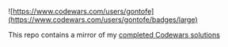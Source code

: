 ![https://www.codewars.com/users/gontofe](https://www.codewars.com/users/gontofe/badges/large)

This repo contains a mirror of my [completed Codewars solutions](https://www.codewars.com/users/gontofe/completed_solutions)
